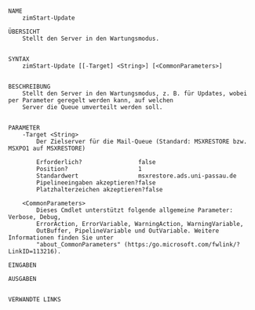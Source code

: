 ﻿```

NAME
    zimStart-Update
    
ÜBERSICHT
    Stellt den Server in den Wartungsmodus.
    
    
SYNTAX
    zimStart-Update [[-Target] <String>] [<CommonParameters>]
    
    
BESCHREIBUNG
    Stellt den Server in den Wartungsmodus, z. B. für Updates, wobei per Parameter geregelt werden kann, auf welchen 
    Server die Queue umverteilt werden soll.
    

PARAMETER
    -Target <String>
        Der Zielserver für die Mail-Queue (Standard: MSXRESTORE bzw. MSXPO1 auf MSXRESTORE)
        
        Erforderlich?                false
        Position?                    1
        Standardwert                 msxrestore.ads.uni-passau.de
        Pipelineeingaben akzeptieren?false
        Platzhalterzeichen akzeptieren?false
        
    <CommonParameters>
        Dieses Cmdlet unterstützt folgende allgemeine Parameter: Verbose, Debug,
        ErrorAction, ErrorVariable, WarningAction, WarningVariable,
        OutBuffer, PipelineVariable und OutVariable. Weitere Informationen finden Sie unter 
        "about_CommonParameters" (https:/go.microsoft.com/fwlink/?LinkID=113216). 
    
EINGABEN
    
AUSGABEN
    
    
VERWANDTE LINKS



```

